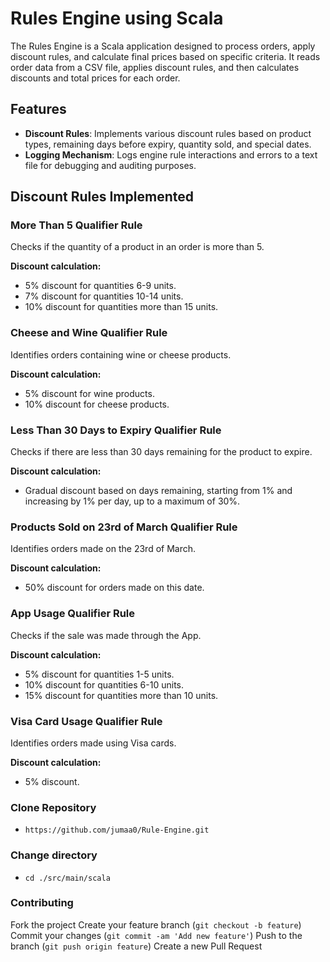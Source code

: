 # Rules Engine using Scala

The Rules Engine is a Scala application designed to process orders, apply discount rules, and calculate final prices based on specific criteria. It reads order data from a CSV file, applies discount rules, and then calculates discounts and total prices for each order.

## Features

- **Discount Rules**: Implements various discount rules based on product types, remaining days before expiry, quantity sold, and special dates.
- **Logging Mechanism**: Logs engine rule interactions and errors to a text file for debugging and auditing purposes.

## Discount Rules Implemented

### More Than 5 Qualifier Rule

Checks if the quantity of a product in an order is more than 5.

**Discount calculation:**
- 5% discount for quantities 6-9 units.
- 7% discount for quantities 10-14 units.
- 10% discount for quantities more than 15 units.

### Cheese and Wine Qualifier Rule

Identifies orders containing wine or cheese products.

**Discount calculation:**
- 5% discount for wine products.
- 10% discount for cheese products.

### Less Than 30 Days to Expiry Qualifier Rule

Checks if there are less than 30 days remaining for the product to expire.

**Discount calculation:**
- Gradual discount based on days remaining, starting from 1% and increasing by 1% per day, up to a maximum of 30%.

### Products Sold on 23rd of March Qualifier Rule

Identifies orders made on the 23rd of March.

**Discount calculation:**
- 50% discount for orders made on this date.

### App Usage Qualifier Rule

Checks if the sale was made through the App.

**Discount calculation:**
- 5% discount for quantities 1-5 units.
- 10% discount for quantities 6-10 units.
- 15% discount for quantities more than 10 units.

### Visa Card Usage Qualifier Rule

Identifies orders made using Visa cards.

**Discount calculation:**
- 5% discount.

### Clone Repository


- `https://github.com/jumaa0/Rule-Engine.git`

### Change directory
- `cd ./src/main/scala`

### Contributing

Fork the project
Create your feature branch (`git checkout -b feature`)
Commit your changes (`git commit -am 'Add new feature'`)
Push to the branch (`git push origin feature`)
Create a new Pull Request
